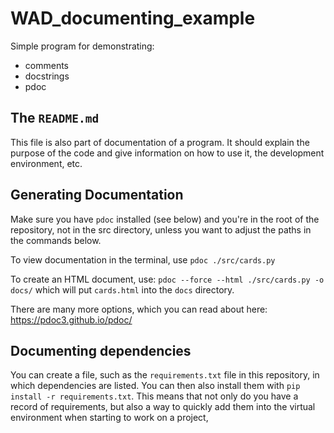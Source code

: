 # WAD_documenting_example

Simple program for demonstrating:

 - comments
 - docstrings
 - pdoc

## The `README.md`

This file is also part of documentation of a program. It should
explain the purpose of the code and give information on how to use it,
the development environment, etc.

## Generating Documentation

Make sure you have `pdoc` installed (see below) and you're in the root of the
repository, not in the src directory, unless you want to adjust the
paths in the commands below.

To view documentation in the terminal, use `pdoc ./src/cards.py`

To create an HTML document, use: `pdoc --force --html ./src/cards.py -o docs/` which will put `cards.html` into the `docs` directory.

There are many more options, which you can read about here: <https://pdoc3.github.io/pdoc/>

## Documenting dependencies

You can create a file, such as the `requirements.txt` file in this
repository, in which dependencies are listed. You can then also
install them with `pip install -r requirements.txt`. This means that
not only do you have a record of requirements, but also a way to
quickly add them into the virtual environment when starting to work on
a project,
